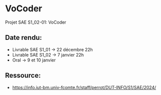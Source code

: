 # VoCoder
Projet SAE S1_02-01: VoCoder

## Date rendu:
  - Livrable SAE S1_01 -> 22 décembre 22h
  - Livrable SAE S1_02 -> 7 janvier 22h
  - Oral -> 9 et 10 janvier

## Ressource:
  - https://info.iut-bm.univ-fcomte.fr/staff/perrot/DUT-INFO/S1/SAE/2024/
